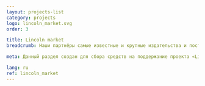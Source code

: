 ```yaml
---
layout: projects-list
category: projects
logo: lincoln_market.svg
order: 3

title: Lincoln market
breadcrumb: Наши партнёры самые известные и крупные издательства и поставщики товаров.

meta: Данный раздел создан для сбора средств на поддержание проекта «Lincoln&nbsp;virus». Приобретая товары у наших партнёров, Вы финансово поддерживаете мой проект. Наши партнёры самые известные и крупные издательства и поставщики товаров.

lang: ru
ref: lincoln_market
---
```


